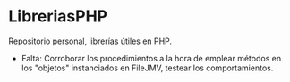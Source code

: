 # LibreriasPHP
Repositorio personal, librerías útiles en PHP.

- Falta:
Corroborar los procedimientos a la hora de emplear métodos en los "objetos" instanciados en FileJMV, testear los comportamientos.
